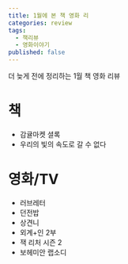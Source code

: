 ```yaml
---
title: 1월에 본 책 영화 리
categories: review
tags:
  - 책리뷰
  - 영화이야기
published: false
---
```

더 늦게 전에 정리하는 1월 책 영화 리뷰

# 책
- 감귤마켓 셜록
- 우리의 빛의 속도로 갈 수 없다

# 영화/TV
- 러브레터
- 던전밥
- 상견니
- 외계+인 2부
- 잭 리처 시즌 2
- 보헤미안 랩소디